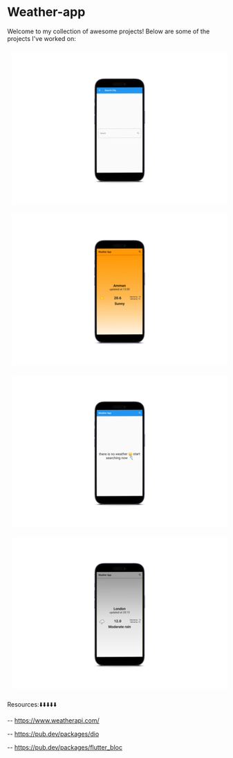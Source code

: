 # Weather-app

Welcome to my collection of awesome projects! Below are some of the projects I've worked on:

<div align="center">
    <img src="assets/images/43bJIQSc9xX (8).png" alt="Project 1" width="500" style="margin: 10px;">
    <img src="assets/images/43bJIQSc9xX (7).png" alt="Project 2" width="500" style="margin: 10px;">
    <img src="assets/images/43bJIQSc9xX (6).png" alt="Project 3" width="500" style="margin: 10px;">
</div>

<div align="center">
    <img src="assets/images/43bJIQSc9xX (9).png" alt="Project 4" width="500" style="margin: 10px;">
</div>

<!-- Add more projects as needed -->

Resources:⬇️⬇️⬇️⬇️⬇️

-- https://www.weatherapi.com/

-- https://pub.dev/packages/dio

-- https://pub.dev/packages/flutter_bloc




